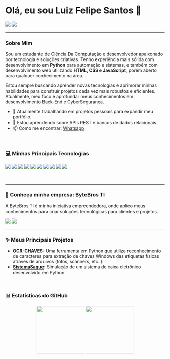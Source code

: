# Olá, eu sou Luiz Felipe Santos 👋

<p align="left">
  <a href="https://www.linkedin.com/in/luizfsantoss/" target="_blank"><img src="https://img.shields.io/badge/LinkedIn-0077B5?style=for-the-badge&logo=linkedin&logoColor=white" /></a>
  <a href="mailto:lfsantos.dev@gmail.com"><img src="https://img.shields.io/badge/Gmail-D14836?style=for-the-badge&logo=gmail&logoColor=white" /></a>
</p>

---

### Sobre Mim
Sou um estudante de Ciência Da Computação e desenvolvedor apaixonado por tecnologia e soluções criativas. Tenho experiência mais sólida com desenvolvimento em **Python** para automação e sistemas, e também com desenvolvimento web utilizando **HTML, CSS e JavaScript**, porém aberto para qualquer conhecimento na área.

Estou sempre buscando aprender novas tecnologias e aprimorar minhas habilidades para construir projetos cada vez mais robustos e eficientes. Atualmente, meu foco é aprofundar meus conhecimentos em desenvolvimento Back-End e CyberSegurança.

- 🔭 Atualmente trabalhando em projetos pessoais para expandir meu portfólio.
- 🌱 Estou aprendendo sobre APIs REST e bancos de dados relacionais.
- 📫 Como me encontrar: [Whatsapp](https://wa.me/5561999144748)
<br>

### 💻 Minhas Principais Tecnologias

<p align="left">
  <img src="https://img.shields.io/badge/Python-3776AB?style=for-the-badge&logo=python&logoColor=white" />
  <img src="https://img.shields.io/badge/Java-ED8B00?style=for-the-badge&logo=openjdk&logoColor=white" />
  <img src="https://img.shields.io/badge/Go-00ADD8?style=for-the-badge&logo=go&logoColor=white" />
  <img src="https://img.shields.io/badge/C-A8B9CC?style=for-the-badge&logo=c&logoColor=black" />
  <img src="https://img.shields.io/badge/React-20232A?style=for-the-badge&logo=react&logoColor=61DAFB" />
  <img src="https://img.shields.io/badge/JavaScript-F7DF1E?style=for-the-badge&logo=javascript&logoColor=black" />
  <img src="https://img.shields.io/badge/PostgreSQL-4169E1?style=for-the-badge&logo=postgresql&logoColor=white" />
  <img src="https://img.shields.io/badge/HTML5-E34F26?style=for-the-badge&logo=html5&logoColor=white" />
  <img src="https://img.shields.io/badge/CSS3-1572B6?style=for-the-badge&logo=css3&logoColor=white" />
  <img src="https://img.shields.io/badge/GIT-E44C30?style=for-the-badge&logo=git&logoColor=white" />
</p>

<br>

---

### 🚀 Conheça minha empresa: ByteBros TI
<p>
  A ByteBros TI é minha iniciativa empreendedora, onde aplico meus conhecimentos para criar soluções tecnológicas para clientes e projetos.
</p>
<p align="left">
  <a href="URL_DO_SITE" target="_blank"><img src="https://img.shields.io/badge/Site_Oficial-000000?style=for-the-badge&logo=google-chrome&logoColor=white" /></a>
  <a href="URL_DO_INSTAGRAM" target="_blank"><img src="https://img.shields.io/badge/Instagram-E4405F?style=for-the-badge&logo=instagram&logoColor=white" /></a>
</p>

---

### ✨ Meus Principais Projetos
- **[OCR-CHAVES](https://github.com/OGUTAO/OCR_CHAVES):** Uma ferramenta em Python que utiliza reconhecimento de caracteres para extração de chaves Windows das etiquetas físicas atraves de arquivos (fotos, scanners, etc..).
- **[SistemaSaque](https://github.com/OGUTAO/SistemaSaque):** Simulação de um sistema de caixa eletrônico desenvolvido em Python.

<br>

### 📊 Estatísticas do GitHub

<p align="center">
  <img height="150em" src="https://github-readme-stats.vercel.app/api?username=OGUTAO&show_icons=true&theme=dracula&include_all_commits=true&count_private=true"/>
  <img height="150em" src="https://github-readme-stats.vercel.app/api/top-langs/?username=OGUTAO&layout=compact&langs_count=7&theme=dracula"/>
</p>
